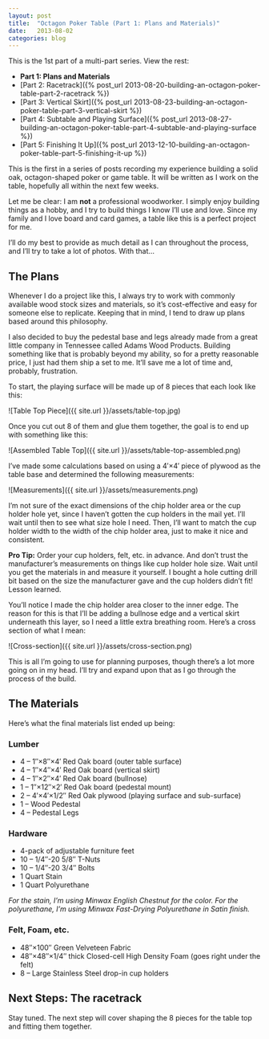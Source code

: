 ```yaml
---
layout: post
title:  "Octagon Poker Table (Part 1: Plans and Materials)"
date:   2013-08-02
categories: blog
---
```


This is the 1st part of a multi-part series. View the rest:

* **Part 1: Plans and Materials**
* [Part 2: Racetrack]({% post_url 2013-08-20-building-an-octagon-poker-table-part-2-racetrack %})
* [Part 3: Vertical Skirt]({% post_url 2013-08-23-building-an-octagon-poker-table-part-3-vertical-skirt %})
* [Part 4: Subtable and Playing Surface]({% post_url 2013-08-27-building-an-octagon-poker-table-part-4-subtable-and-playing-surface %})
* [Part 5: Finishing It Up]({% post_url 2013-12-10-building-an-octagon-poker-table-part-5-finishing-it-up %})

This is the first in a series of posts recording my experience building a solid oak, octagon-shaped poker or game table. It will be written as I work on the table, hopefully all within the next few weeks.

Let me be clear: I am **not** a professional woodworker. I simply enjoy building things as a hobby, and I try to build things I know I’ll use and love. Since my family and I love board and card games, a table like this is a perfect project for me.

I’ll do my best to provide as much detail as I can throughout the process, and I’ll try to take a lot of photos. With that…

## The Plans

Whenever I do a project like this, I always try to work with commonly available wood stock sizes and materials, so it’s cost-effective and easy for someone else to replicate. Keeping that in mind, I tend to draw up plans based around this philosophy.

I also decided to buy the pedestal base and legs already made from a great little company in Tennessee called Adams Wood Products. Building something like that is probably beyond my ability, so for a pretty reasonable price, I just had them ship a set to me. It’ll save me a lot of time and, probably, frustration.

To start, the playing surface will be made up of 8 pieces that each look like this:

![Table Top Piece]({{ site.url }}/assets/table-top.jpg)

Once you cut out 8 of them and glue them together, the goal is to end up with something like this:

![Assembled Table Top]({{ site.url }}/assets/table-top-assembled.png)

I’ve made some calculations based on using a 4′×4′ piece of plywood as the table base and determined the following measurements:

![Measurements]({{ site.url }}/assets/measurements.png)

I’m not sure of the exact dimensions of the chip holder area or the cup holder hole yet, since I haven’t gotten the cup holders in the mail yet. I’ll wait until then to see what size hole I need. Then, I’ll want to match the cup holder width to the width of the chip holder area, just to make it nice and consistent.

**Pro Tip:** Order your cup holders, felt, etc. in advance. And don’t trust the manufacturer’s measurements on things like cup holder hole size. Wait until you get the materials in and measure it yourself. I bought a hole cutting drill bit based on the size the manufacturer gave and the cup holders didn’t fit! Lesson learned.

You’ll notice I made the chip holder area closer to the inner edge. The reason for this is that I’ll be adding a bullnose edge and a vertical skirt underneath this layer, so I need a little extra breathing room. Here’s a cross section of what I mean:

![Cross-section]({{ site.url }}/assets/cross-section.png)

This is all I’m going to use for planning purposes, though there’s a lot more going on in my head. I’ll try and expand upon that as I go through the process of the build.

## The Materials

Here’s what the final materials list ended up being:

### Lumber

* <span class="sc">4</span> – <span class="sc">1″×8″×4′</span> Red Oak board (outer table surface)
* <span class="sc">4</span> – <span class="sc">1″×4″×4′</span> Red Oak board (vertical skirt)
* <span class="sc">4</span> – <span class="sc">1″×2″×4′</span> Red Oak board (bullnose)
* <span class="sc">1</span> – <span class="sc">1″×12″×2′</span> Red Oak board (pedestal mount)
* <span class="sc">2</span> – <span class="sc">4′×4′×1/2″</span> Red Oak plywood (playing surface and sub-surface)
* <span class="sc">1</span> – Wood Pedestal
* <span class="sc">4</span> – Pedestal Legs

### Hardware

* 4-pack of adjustable furniture feet
* <span class="sc">10</span> – <span class="sc">1/4″-20 5/8″</span> T-Nuts
* <span class="sc">10</span> – <span class="sc">1/4″-20 3/4″</span> Bolts
* <span class="sc">1</span> Quart Stain
* <span class="sc">1</span> Quart Polyurethane

_For the stain, I’m using Minwax English Chestnut for the color. For the polyurethane, I’m using Minwax Fast-Drying Polyurethane in Satin finish._

### Felt, Foam, etc.

* <span class="sc">48″×100″</span> Green Velveteen Fabric
* <span class="sc">48″×48″×1/4″</span> thick Closed-cell High Density Foam (goes right under the felt)
* <span class="sc">8</span> – Large Stainless Steel drop-in cup holders

## Next Steps: The racetrack

Stay tuned. The next step will cover shaping the 8 pieces for the table top and fitting them together.